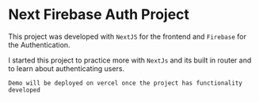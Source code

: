 # Next Firebase Auth Project

This project was developed with `NextJS` for the frontend and `Firebase` for the Authentication.

I started this project to practice more with `NextJs` and its built in router and to learn about authenticating users.

`Demo will be deployed on vercel once the project has functionality developed`
